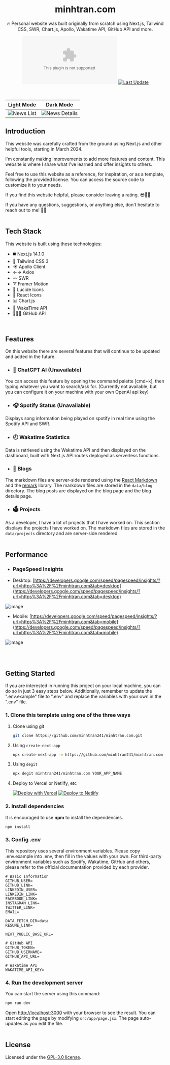 <div align="center">
  <h1>minhtran.com</h1>
  <p>🔥 Personal website was built originally from scratch using Next.js, Tailwind CSS, SWR, Chart.js, Apollo, Wakatime API, GitHub API and more. </p>

[![GitHub Repo stars](https://img.shields.io/github/stars/minhtran241/minhtran.com)](https://github.com/minhtran241/minhtran.com/stargazers)
[![Last Update](https://img.shields.io/badge/deps%20update-every%20sunday-blue.svg)](https://shields.io/)

</div>
<br />

Light Mode | Dark Mode
--- | ---
![News List](https://github.com/minhtran241/minhtran.com/blob/main/public/readme/home-light.png) | ![News Details](https://github.com/minhtran241/minhtran.com/blob/main/public/readme/home-dark.png)

## Introduction

This website was carefully crafted from the ground using Next.js and other helpful tools, starting in March 2024.

I'm constantly making improvements to add more features and content. This website is where I share what I've learned and offer insights to others.

Feel free to use this website as a reference, for inspiration, or as a template, following the provided license. You can access the source code to customize it to your needs.

If you find this website helpful, please consider leaving a rating. 😎👍🏻

If you have any questions, suggestions, or anything else, don't hesitate to reach out to me! 🧑‍💻
<br /><br />

## Tech Stack

This website is built using these technologies:

- ◼️ Next.js 14.1.0
- 💠 Tailwind CSS 3
- ☀️ Apollo Client
- ←→ Axios
- 〰️ SWR
- ➰ Framer Motion
- 💢 Lucide Icons
- 💢 React Icons
- 📊 Chart.js
- 🎥 WakaTime API
- 👨🏻‍💻 GitHub API

<br />

## Features

On this website there are several features that will continue to be updated and added in the future.

- ### 🤖 ChatGPT AI (Unavailable)

You can access this feature by opening the command palette [cmd+k], then typing whatever you want to search/ask for. (Currently not available, but you can configure it on your machine with your own OpenAI api key)

- ### 🎧 Spotify Status (Unavailable)

Displays song information being played on spotify in real time using the Spotify API and SWR.

- ### 🕗 Wakatime Statistics

Data is retrieved using the Wakatime API and then displayed on the dashboard, built with Next.js API routes deployed as serverless functions.

- ### 📝 Blogs

The markdown files are server-side rendered using the [React Markdown](https://github.com/remarkjs/react-markdown) and the [remark](https://github.com/remarkjs/react-markdown) library. The markdown files are stored in the `data/blog` directory. The blog posts are displayed on the blog page and the blog details page.

- ### 🗳 Projects

As a developer, I have a lot of projects that I have worked on. This section displays the projects I have worked on. The markdown files are stored in the `data/projects` directory and are server-side rendered.
<br /><br />

## Performance

- ### PageSpeed Insights

- Desktop: [https://developers.google.com/speed/pagespeed/insights/?url=https%3A%2F%2Fminhtran.com&tab=desktop](https://developers.google.com/speed/pagespeed/insights/?url=https%3A%2F%2Fminhtran.com&tab=desktop)
  
![image](https://github.com/minhtran241/minhtran.com/blob/main/public/contact/about-this-website/lh-rp-desktop.png)

- Mobile: [https://developers.google.com/speed/pagespeed/insights/?url=https%3A%2F%2Fminhtran.com&tab=mobile](https://developers.google.com/speed/pagespeed/insights/?url=https%3A%2F%2Fminhtran.com&tab=mobile)

![image](https://github.com/minhtran241/minhtran.com/blob/main/public/contact/about-this-website/lh-rp-mobile.png)

<br /><br />

## Getting Started

If you are interested in running this project on your local machine, you can do so in just 3 easy steps below. Additionally, remember to update the ".env.example" file to ".env" and replace the variables with your own in the ".env" file.

### 1. Clone this template using one of the three ways

1. Clone using git

   ```bash
   git clone https://github.com/minhtran241/minhtran.com.git
   ```

2. Using `create-next-app`

   ```bash
   npx create-next-app -e https://github.com/minhtran241/minhtran.com project-name
   ```

3. Using `degit`

   ```bash
   npx degit minhtran241/minhtran.com YOUR_APP_NAME
   ```

4. Deploy to Vercel or Netlify, etc

   [![Deploy with Vercel](https://vercel.com/button)](https://vercel.com/new/git/external?repository-url=https://github.com/minhtran241/minhtran.com)
   [![Deploy to Netlify](https://www.netlify.com/img/deploy/button.svg)](https://app.netlify.com/start/deploy?repository=https://github.com/minhtran241/minhtran.com)

### 2. Install dependencies

It is encouraged to use **npm** to install the dependencies.

```bash
npm install
```

### 3. Config .env

This repository uses several environment variables. Please copy .env.example into .env, then fill in the values with your own. For third-party environment variables such as Spotify, Wakatime, GitHub and others, please refer to the official documentation provided by each provider.

```
# Basic Information
GITHUB_USER=
GITHUB_LINK=
LINKEDIN_USER=
LINKEDIN_LINK=
FACEBOOK_LINK=
INSTAGRAM_LINK=
TWITTER_LINK=
EMAIL=

DATA_FETCH_DIR=data
RESUME_LINK=

NEXT_PUBLIC_BASE_URL=

# GitHub API
GITHUB_TOKEN=
GITHUB_USERNAME=
GITHUB_API_URL=

# Wakatime API
WAKATIME_API_KEY=
```

### 4. Run the development server

You can start the server using this command:

```bash
npm run dev
```

Open [http://localhost:3000](http://localhost:3000) with your browser to see the result. You can start editing the page by modifying `src/app/page.jsx`. The page auto-updates as you edit the file.
<br /><br />

## License

Licensed under the [GPL-3.0 license](https://github.com/minhtran241/minhtran.com/blob/master/LICENSE).
